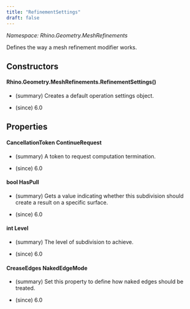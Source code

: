 ```yaml
---
title: "RefinementSettings"
draft: false
---
```


*Namespace: Rhino.Geometry.MeshRefinements*

   Defines the way a mesh refinement modifier works.
   
## Constructors
#### Rhino.Geometry.MeshRefinements.RefinementSettings()
- (summary) 
     Creates a default operation settings object.
     
- (since) 6.0
## Properties
#### CancellationToken ContinueRequest
- (summary) 
     A token to request computation termination.
     
- (since) 6.0
#### bool HasPull
- (summary) 
     Gets a value indicating whether this subdivision should create a result on a specific surface.
     
- (since) 6.0
#### int Level
- (summary) 
     The level of subdivision to achieve.
     
- (since) 6.0
#### CreaseEdges NakedEdgeMode
- (summary) 
     Set this property to define how naked edges should be treated.
     
- (since) 6.0
